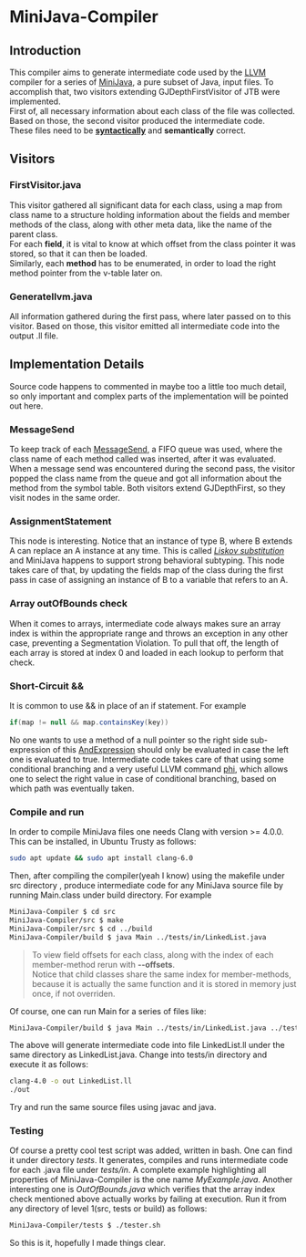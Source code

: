 # MiniJava-Compiler

## Introduction

This compiler aims to generate intermediate code used by the [LLVM](https://llvm.org/docs/LangRef.html#instruction-reference) compiler for a series of
[MiniJava](http://cgi.di.uoa.gr/~thp06/project_files/minijava-new/minijava.html), a pure subset of Java,  input files. To accomplish that, two visitors
extending GJDepthFirstVisitor of JTB were implemented.  
First of, all necessary information
about each class of the file was collected.  
Based on those, the second visitor produced the intermediate code.  
These files need to be [**syntactically**](http://cgi.di.uoa.gr/~thp06/project_files/minijava-new/minijava.jj)
and **semantically** correct.  

## Visitors

### FirstVisitor.java

This visitor gathered all significant data for each class, using a map from class name to a structure holding
information about the fields and member methods of the class, along with other meta data, like the name of the parent class.  
For each **field**, it is vital to know at which offset from the class pointer it was stored, so that it can then be loaded.  
Similarly, each **method** has to be enumerated, in order to load the right method pointer
from the v-table later on.

### Generatellvm.java

All information gathered during the first pass, where later passed on to this visitor.
Based on those, this visitor emitted all intermediate code into the output .ll file.

## Implementation Details

Source code happens to commented in maybe too a little too much detail, so only important and complex parts of the
implementation will be pointed out here.

### MessageSend

To keep track of each [MessageSend](http://cgi.di.uoa.gr/~thp06/project_files/minijava-new/minijava.html#prod31),
a FIFO queue was used, where the class name of each method called was inserted,
after it was evaluated. When a message send was encountered during the second pass,
the visitor popped the class name from the queue and got all information about
the method from the symbol table. Both visitors extend GJDepthFirst, so they visit nodes in the same order.

### AssignmentStatement

This node is interesting. Notice that an instance of type B, where B extends A can
replace an A instance at any time. This is called
[*Liskov substitution*](https://en.wikipedia.org/wiki/Liskov_substitution_principle)
and MiniJava happens to support strong behavioral subtyping. This node takes care of that,
by updating the fields map of the class during the first pass in case of assigning
an instance of B to a variable that refers to an A.

### Array outOfBounds check

When it comes to arrays, intermediate code always makes sure an array index
is within the appropriate range and throws an exception in any other case,
preventing a Segmentation Violation. To pull that off, the length of each array is
stored at index 0 and loaded in each lookup to perform that check.

### Short-Circuit &&

It is common to use && in place of an if statement. For example

```java
if(map != null && map.containsKey(key))
```

No one wants to use a method of a null pointer so the right side sub-expression of this
[AndExpression](http://cgi.di.uoa.gr/~thp06/project_files/minijava-new/minijava.html#prod24)
should only be evaluated in case the left one is evaluated to true.
Intermediate code takes care of that using some conditional branching and a very useful
LLVM command [phi](https://llvm.org/docs/LangRef.html#phi-instruction), which allows one to
select the right value in case of conditional branching, based on which path was eventually taken.

### Compile and run

In order to compile MiniJava files one needs Clang with version >= 4.0.0.  
This can be installed, in Ubuntu Trusty as follows:

```bash
sudo apt update && sudo apt install clang-6.0
```

Then, after compiling the compiler(yeah I know) using the makefile under src directory
, produce intermediate code for any MiniJava source file by running Main.class under build directory. For example

``` bash
MiniJava-Compiler $ cd src
MiniJava-Compiler/src $ make
MiniJava-Compiler/src $ cd ../build
MiniJava-Compiler/build $ java Main ../tests/in/LinkedList.java
```

>To view field offsets for each class, along with the index of each member-method rerun with
**--offsets**.  
Notice that child classes share the same index for member-methods, because it is actually
the same function and it is stored in memory just once, if not overriden.

Of course, one can run Main for a series of files like:

```bash
MiniJava-Compiler/build $ java Main ../tests/in/LinkedList.java ../tests/in/Factorial.java
```

The above will generate intermediate code into file LinkedList.ll
under the same directory as LinkedList.java.
Change into tests/in directory and execute it as follows:

```bash
clang-4.0 -o out LinkedList.ll
./out
```

Try and run the same source files using javac and java.

### Testing

Of course a pretty cool test script was added, written in bash. One can find it under directory *tests*.
It generates, compiles and runs intermediate code for each .java file under *tests/in*.
A complete example highlighting all properties of MiniJava-Compiler is the one name *MyExample.java*.
Another interesting one is *OutOfBounds.java* which verifies that the array index check mentioned above
actually works by failing at execution. Run it from any directory of level 1(src, tests or build) as follows:

```bash
MiniJava-Compiler/tests $ ./tester.sh
```

So this is it, hopefully I made things clear.  
